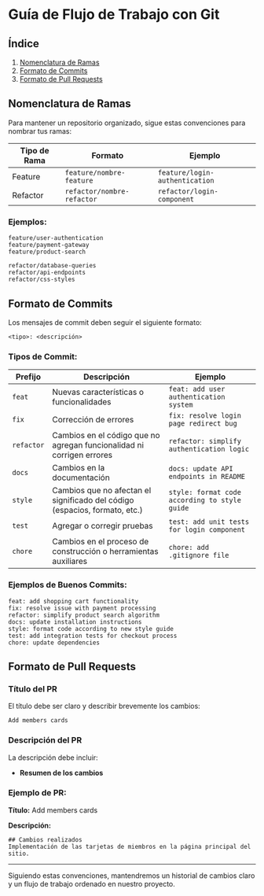 # Guía de Flujo de Trabajo con Git

## Índice
1. [Nomenclatura de Ramas](#nomenclatura-de-ramas)
2. [Formato de Commits](#formato-de-commits)
3. [Formato de Pull Requests](#formato-de-pull-requests)

## Nomenclatura de Ramas

Para mantener un repositorio organizado, sigue estas convenciones para nombrar tus ramas:

| Tipo de Rama | Formato               | Ejemplo                        |
|--------------|------------------------|--------------------------------|
| Feature      | `feature/nombre-feature` | `feature/login-authentication` |
| Refactor     | `refactor/nombre-refactor` | `refactor/login-component`    |

### Ejemplos:

```
feature/user-authentication
feature/payment-gateway
feature/product-search

refactor/database-queries
refactor/api-endpoints
refactor/css-styles
```

## Formato de Commits

Los mensajes de commit deben seguir el siguiente formato:

```
<tipo>: <descripción>
```

### Tipos de Commit:

| Prefijo   | Descripción                                          | Ejemplo                                |
|-----------|------------------------------------------------------|----------------------------------------|
| `feat`    | Nuevas características o funcionalidades             | `feat: add user authentication system` |
| `fix`     | Corrección de errores                                | `fix: resolve login page redirect bug` |
| `refactor`| Cambios en el código que no agregan funcionalidad ni corrigen errores | `refactor: simplify authentication logic` |
| `docs`    | Cambios en la documentación                          | `docs: update API endpoints in README` |
| `style`   | Cambios que no afectan el significado del código (espacios, formato, etc.) | `style: format code according to style guide` |
| `test`    | Agregar o corregir pruebas                           | `test: add unit tests for login component` |
| `chore`   | Cambios en el proceso de construcción o herramientas auxiliares | `chore: add .gitignore file` |

### Ejemplos de Buenos Commits:

```
feat: add shopping cart functionality
fix: resolve issue with payment processing
refactor: simplify product search algorithm
docs: update installation instructions
style: format code according to new style guide
test: add integration tests for checkout process
chore: update dependencies
```

## Formato de Pull Requests

### Título del PR

El título debe ser claro y describir brevemente los cambios:

```
Add members cards
```

### Descripción del PR

La descripción debe incluir:

- **Resumen de los cambios**

### Ejemplo de PR:

**Título:** Add members cards

**Descripción:**

```
## Cambios realizados
Implementación de las tarjetas de miembros en la página principal del sitio.
```

---

Siguiendo estas convenciones, mantendremos un historial de cambios claro y un flujo de trabajo ordenado en nuestro proyecto.